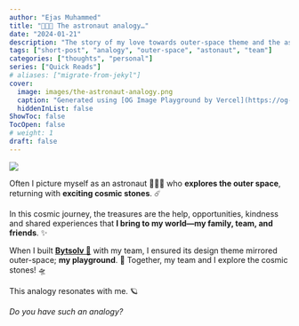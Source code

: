 ```yaml
---
author: "Ejas Muhammed"
title: "👨🏽‍🚀 The astronaut analogy…"
date: "2024-01-21"
description: "The story of my love towards outer-space theme and the astronaut analogy! 👨🏽‍🚀 🪐 ✨"
tags: ["short-post", "analogy", "outer-space", "astonaut", "team"]
categories: ["thoughts", "personal"]
series: ["Quick Reads"]
# aliases: ["migrate-from-jekyl"]
cover:
  image: images/the-astronaut-analogy.png
  caption: "Generated using [OG Image Playground by Vercel](https://og-playground.vercel.app/)"
  hiddenInList: false
ShowToc: false
TocOpen: false
# weight: 1
draft: false
---
```


![ ](https://ejasmuhammed.com/images/astronaut-animation.svg#center)

Often I picture myself as an astronaut 👨🏻‍🚀 who **explores the outer space**, returning with **exciting cosmic stones**. ☄️

In this cosmic journey, the treasures are the help, opportunities, kindness and shared experiences that **I bring to my world—my family, team, and friends**. ✨

When I built **[Bytsolv 🚀](https://byt.so)** with my team, I ensured its design theme mirrored outer-space; **my playground**. 🔭 Together, my team and I explore the cosmic stones! 🛸

This analogy resonates with me. 🪐

_Do you have such an analogy?_